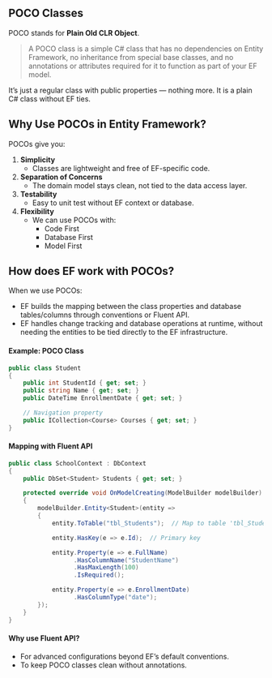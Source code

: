 ## POCO Classes
POCO stands for **Plain Old CLR Object**.

> A POCO class is a simple C# class that has no dependencies on Entity Framework, no inheritance from special base classes, and no annotations or attributes required for it to function as part of your EF model.

It’s just a regular class with public properties — nothing more.
It is a plain C# class without EF ties.

## Why Use POCOs in Entity Framework?

POCOs give you:
1. **Simplicity**
    - Classes are lightweight and free of EF-specific code.
2. **Separation of Concerns**
    - The domain model stays clean, not tied to the data access layer.
3. **Testability**
    - Easy to unit test without EF context or database.
4. **Flexibility**
    - We can use POCOs with:
        - Code First
        - Database First
        - Model First

## How does EF work with POCOs?
When we use POCOs:
- EF builds the mapping between the class properties and database tables/columns through conventions or Fluent API.
- EF handles change tracking and database operations at runtime, without needing the entities to be tied directly to the EF infrastructure.

#### Example: POCO Class
```csharp
public class Student
{
    public int StudentId { get; set; }
    public string Name { get; set; }
    public DateTime EnrollmentDate { get; set; }

    // Navigation property
    public ICollection<Course> Courses { get; set; }
}
```
#### Mapping with Fluent API
```csharp
public class SchoolContext : DbContext
{
    public DbSet<Student> Students { get; set; }

    protected override void OnModelCreating(ModelBuilder modelBuilder)
    {
        modelBuilder.Entity<Student>(entity =>
        {
            entity.ToTable("tbl_Students");  // Map to table 'tbl_Students'

            entity.HasKey(e => e.Id);  // Primary key

            entity.Property(e => e.FullName)
                  .HasColumnName("StudentName")
                  .HasMaxLength(100)
                  .IsRequired();

            entity.Property(e => e.EnrollmentDate)
                  .HasColumnType("date");
        });
    }
}
```
#### Why use Fluent API?
- For advanced configurations beyond EF’s default conventions.
- To keep POCO classes clean without annotations.
